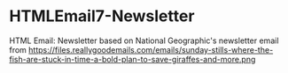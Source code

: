 # HTMLEmail7-Newsletter
HTML Email: Newsletter based on National Geographic's newsletter email from https://files.reallygoodemails.com/emails/sunday-stills-where-the-fish-are-stuck-in-time-a-bold-plan-to-save-giraffes-and-more.png
